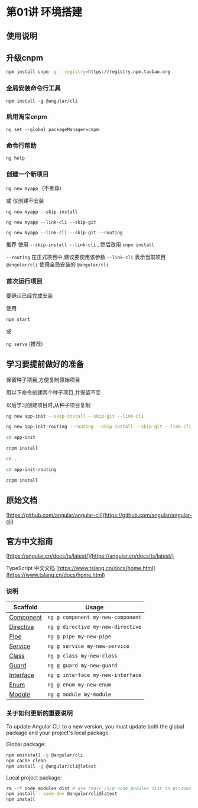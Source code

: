 # 第01讲 环境搭建

## 使用说明

## 升级cnpm

```bash
npm install cnpm -g --registry=https://registry.npm.taobao.org
```

### 全局安装命令行工具

`npm install -g @angular/cli`

### 启用淘宝cnpm

`ng set --global packageManager=cnpm`

### 命令行帮助

`ng help`

### 创建一个新项目

`ng new myapp ` (不推荐)

或 仅创建不安装

`ng new myapp --skip-install`  

`ng new myapp --link-cli --skip-git`

`ng new myapp --link-cli --skip-git --routing`


推荐 使用 `--skip-install --link-cli` , 然后改用 `cnpm install`

`--routing` 在正式项目中,建议要使用该参数
`--link-cli` 表示当前项目 `@angular/cli` 使用全局安装的 `@angular/cli`
### 首次运行项目

要确认已经完成安装 

使用 

`npm start`

或

`ng serve`  (推荐)


## 学习要提前做好的准备

保留种子项目,方便复制原始项目

用以下命令创建两个种子项目,并保留不变

以后学习创建项目时,从种子项目复制

```bash
ng new app-init --skip-install --skip-git --link-cli 

ng new app-init-routing --routing --skip-install --skip-git --link-cli

cd app-init

cnpm install

cd ..

cd app-init-routing

cnpm install
```


## 原始文档

[https://github.com/angular/angular-cli](https://github.com/angular/angular-cli)

## 官方中文指南

[https://angular.cn/docs/ts/latest/](https://angular.cn/docs/ts/latest/)

TypeScript 中文文档
[https://www.tslang.cn/docs/home.html](https://www.tslang.cn/docs/home.html)

### 说明

Scaffold  | Usage
---       | ---
[Component](https://github.com/angular/angular-cli/wiki/generate-component) | `ng g component my-new-component`
[Directive](https://github.com/angular/angular-cli/wiki/generate-directive) | `ng g directive my-new-directive`
[Pipe](https://github.com/angular/angular-cli/wiki/generate-pipe)           | `ng g pipe my-new-pipe`
[Service](https://github.com/angular/angular-cli/wiki/generate-service)     | `ng g service my-new-service`
[Class](https://github.com/angular/angular-cli/wiki/generate-class)         | `ng g class my-new-class`
[Guard](https://github.com/angular/angular-cli/wiki/generate-guard)         | `ng g guard my-new-guard`
[Interface](https://github.com/angular/angular-cli/wiki/generate-interface) | `ng g interface my-new-interface`
[Enum](https://github.com/angular/angular-cli/wiki/generate-enum)           | `ng g enum my-new-enum`
[Module](https://github.com/angular/angular-cli/wiki/generate-module)       | `ng g module my-module`

### 关于如何更新的重要说明

To update Angular CLI to a new version, you must update both the global package and your project's local package.

Global package:
```bash
npm uninstall -g @angular/cli
npm cache clean
npm install -g @angular/cli@latest
```

Local project package:
```bash
rm -rf node_modules dist # use rmdir /S/Q node_modules dist in Windows Command Prompt; use rm -r -fo node_modules,dist in Windows PowerShell
npm install --save-dev @angular/cli@latest
npm install
```



